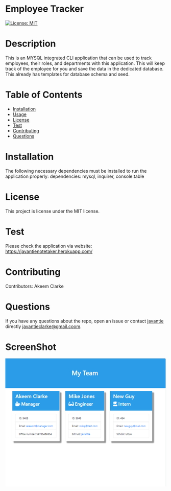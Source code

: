 # Employee Tracker
[![License: MIT](https://img.shields.io/badge/License-MIT-yellow.svg)](https://opensource.org/licenses/MIT)
# Description
This is an MYSQL integrated CLI application that can be used to track employees, their roles, and departments with this application. This will keep track of the employee for you and save the data in the dedicated database. This already has templates for database schema and seed.
# Table of Contents 
* [Installation](#installation)
* [Usage](#usage)
* [License](#license)
* [Test](#test)
* [Contributing](#contributing)
* [Questions](#questions)
# Installation
The following necessary dependencies must be installed to run the application properly: dependencies: mysql, inquirer, console.table
# License
  This project is license under the  MIT license.
# Test
Please check the application via website: https://javantienotetaker.herokuapp.com/
# Contributing
​Contributors: Akeem Clarke
# Questions
If you have any questions about the repo, open an issue or contact [javantie](https://github.com/javantie) directly [javantieclarke@gmail.coom](mailto:javantieclarke@gmail.coom).


# ScreenShot 
![App Image](https://github.com/javantie/TeamPortfolioGenerator/blob/main/assets/images/screenshot.PNG)
